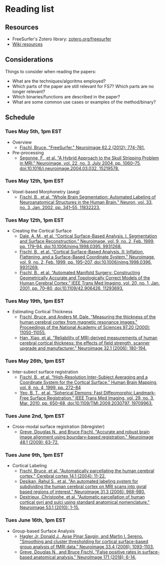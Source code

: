 # Reading list

## Resources

- FreeSurfer's Zotero library: [zotero.org/freesurfer](https://www.zotero.org/freesurfer)
- [Wiki resources](https://docs.google.com/spreadsheets/d/1qNiOmybd4_YsguP4-wIRsaWCTqLjlunDmzi1KDf1viM/edit#gid=0)

## Considerations

Things to consider when reading the papers:
- What are the techniques/algoritms employed?
- Which parts of the paper are still relevant for FS7?  Which parts are no longer relevant?
- Which binaries/functions are described in the paper?
- What are some common use cases or examples of the method/binary?

## Schedule

### Tues May 5th, 1pm EST

- Overview
  - [Fischl, Bruce. "FreeSurfer." Neuroimage 62.2 (2012): 774-781.](https://www.ncbi.nlm.nih.gov/pmc/articles/PMC3685476/) 
- Pre-processing
  - [Segonne, F., et al. “A Hybrid Approach to the Skull Stripping Problem in MRI.” Neuroimage, vol. 22, no. 3, July 2004, pp. 1060–75, doi:10.1016/j.neuroimage.2004.03.032. 15219578.](http://www.nmr.mgh.harvard.edu/~fischl/reprints/Neuroimage_Segonne_watershed.pdf)

### Tues May 12th, 1pm EST

- Voxel-based Morphonetry (aseg)
  - [Fischl, B., et al. “Whole Brain Segmentation: Automated Labeling of Neuroanatomical Structures in the Human Brain.” Neuron, vol. 33, no. 3, Jan. 2002, pp. 341–55, 11832223.](https://surfer.nmr.mgh.harvard.edu/ftp/articles/fischl02-labeling.pdf)

### Tues May 12th, 1pm EST

- Creating the Cortical Surface
  - [Dale, A. M., et al. “Cortical Surface-Based Analysis. I. Segmentation and Surface Reconstruction.” Neuroimage, vol. 9, no. 2, Feb. 1999, pp. 179–94, doi:10.1006/nimg.1998.0395. 9931268.](https://surfer.nmr.mgh.harvard.edu/ftp/articles/dale99-recon1.pdf)
  - [Fischl, B., et al. “Cortical Surface-Based Analysis. II: Inflation, Flattening, and a Surface-Based Coordinate System.” Neuroimage, vol. 9, no. 2, Feb. 1999, pp. 195–207, doi:10.1006/nimg.1998.0396. 9931269.](https://surfer.nmr.mgh.harvard.edu/ftp/articles/fischl99b-recon2.pdf)
  - [Fischl, B., et al. “Automated Manifold Surgery: Constructing Geometrically Accurate and Topologically Correct Models of the Human Cerebral Cortex.” IEEE Trans Med Imaging, vol. 20, no. 1, Jan. 2001, pp. 70–80, doi:10.1109/42.906426. 11293693.](https://surfer.nmr.mgh.harvard.edu/ftp/articles/fischl01-topology-fixing.pdf)

### Tues May 19th, 1pm EST

- Estimating Cortical Thickness
  - [Fischl, Bruce, and Anders M. Dale. "Measuring the thickness of the human cerebral cortex from magnetic resonance images." Proceedings of the National Academy of Sciences 97.20 (2000): 11050-11055.](https://surfer.nmr.mgh.harvard.edu/ftp/articles/fischl00-cortical-thickness.pdf)
  - [Han, Xiao, et al. "Reliability of MRI-derived measurements of human cerebral cortical thickness: the effects of field strength, scanner upgrade and manufacturer." Neuroimage 32.1 (2006): 180-194.](http://www.nmr.mgh.harvard.edu/~fischl/reprints/Han_NeuroImage_2006_thickness_reliability.pdf)

### Tues May 26th, 1pm EST

- Inter-subect surface registration
  - [Fischl, B., et al. “High-Resolution Inter-Subject Averaging and a Coordinate System for the Cortical Surface.” Human Brain Mapping, vol. 8, no. 4, 1999, pp. 272–84](https://surfer.nmr.mgh.harvard.edu/ftp/articles/fischl99-morphing.pdf)
  - [Yeo, B. T., et al. “Spherical Demons: Fast Diffeomorphic Landmark-Free Surface Registration.” IEEE Trans Med Imaging, vol. 29, no. 3, Mar. 2010, pp. 650–68, doi:10.1109/TMI.2009.2030797. 19709963.](https://surfer.nmr.mgh.harvard.edu/pub/articles/2010SphericalDemons-TMI.pdf)

### Tues June 2nd, 1pm EST

- Cross-modal surface registration (bbregister)
  - [Greve, Douglas N., and Bruce Fischl. "Accurate and robust brain image alignment using boundary-based registration." Neuroimage 48.1 (2009): 63-72.](https://www.ncbi.nlm.nih.gov/pmc/articles/PMC2733527/pdf/nihms129229.pdf)

### Tues June 9th, 1pm EST

- Cortical Labeling
  - [Fischl, Bruce, et al. "Automatically parcellating the human cerebral cortex." Cerebral cortex 14.1 (2004): 11-22.](https://surfer.nmr.mgh.harvard.edu/ftp/articles/fischl04-parcellation.pdf) 
  - [Desikan, Rahul S., et al. "An automated labeling system for subdividing the human cerebral cortex on MRI scans into gyral based regions of interest." Neuroimage 31.3 (2006): 968-980.](https://surfer.nmr.mgh.harvard.edu/ftp/articles/desikan06-parcellation.pdf)
  - [Destrieux, Christophe, et al. "Automatic parcellation of human cortical gyri and sulci using standard anatomical nomenclature." Neuroimage 53.1 (2010): 1-15.](http://www.ncbi.nlm.nih.gov/pmc/articles/PMC2937159/pdf/nihms213933.pdf)

### Tues June 16th, 1pm EST

- Group-based Surface Analysis
  - [Hagler Jr, Donald J., Ayse Pinar Saygin, and Martin I. Sereno. "Smoothing and cluster thresholding for cortical surface-based group analysis of fMRI data." Neuroimage 33.4 (2006): 1093-1103.](ftp://ftp.nmr.mgh.harvard.edu/pub/articles/SurfCluster06.pdf)
  - [Greve, Douglas N., and Bruce Fischl. "False positive rates in surface-based anatomical analysis." NeuroImage 171 (2018): 6-14.](https://www.ncbi.nlm.nih.gov/pmc/articles/PMC5857431/pdf/nihms933643.pdf)
